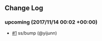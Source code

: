 ## Change Log

### upcoming (2017/11/14 00:02 +00:00)
- [#1](https://github.com/yijunn/ecs_tracking/pull/1) ss/bump (@yijunn)